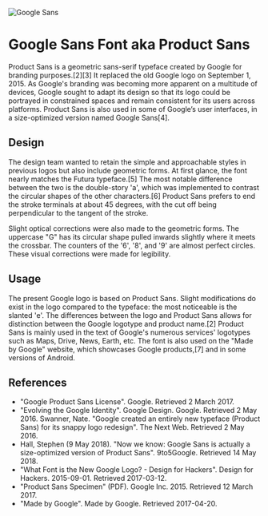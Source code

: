 ![Google Sans](https://i.imgur.com/VWjSZX3.png)

# Google Sans Font aka Product Sans

Product Sans is a geometric sans-serif typeface created by Google for branding purposes.[2][3] It replaced the old Google logo on September 1, 2015. As Google's branding was becoming more apparent on a multitude of devices, Google sought to adapt its design so that its logo could be portrayed in constrained spaces and remain consistent for its users across platforms. Product Sans is also used in some of Google’s user interfaces, in a size-optimized version named Google Sans[4].

## Design

The design team wanted to retain the simple and approachable styles in previous logos but also include geometric forms. At first glance, the font nearly matches the Futura typeface.[5] The most notable difference between the two is the double-story 'a', which was implemented to contrast the circular shapes of the other characters.[6] Product Sans prefers to end the stroke terminals at about 45 degrees, with the cut off being perpendicular to the tangent of the stroke.

Slight optical corrections were also made to the geometric forms. The uppercase "G" has its circular shape pulled inwards slightly where it meets the crossbar. The counters of the '6', '8', and '9' are almost perfect circles. These visual corrections were made for legibility.


## Usage

The present Google logo is based on Product Sans. Slight modifications do exist in the logo compared to the typeface: the most noticeable is the slanted 'e'. The differences between the logo and Product Sans allows for distinction between the Google logotype and product name.[2] Product Sans is mainly used in the text of Google's numerous services' logotypes such as Maps, Drive, News, Earth, etc. The font is also used on the "Made by Google" website, which showcases Google products,[7] and in some versions of Android.

## References
- "Google Product Sans License". Google. Retrieved 2 March 2017.
- "Evolving the Google Identity". Google Design. Google. Retrieved 2 May 2016.
 Swanner, Nate. "Google created an entirely new typeface (Product Sans) for its snappy logo redesign". The Next Web. Retrieved 2 May 2016.
- Hall, Stephen (9 May 2018). "Now we know: Google Sans is actually a size-optimized version of Product Sans". 9to5Google. Retrieved 14 May 2018.
- "What Font is the New Google Logo? - Design for Hackers". Design for Hackers. 2015-09-01. Retrieved 2017-03-12.
- "Product Sans Specimen" (PDF). Google Inc. 2015. Retrieved 12 March 2017.
- "Made by Google". Made by Google. Retrieved 2017-04-20.
